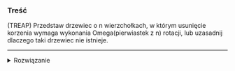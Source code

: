 ### Treść
(TREAP)
Przedstaw drzewiec o n wierzchołkach, w którym usunięcie korzenia wymaga
wykonania Omega(pierwiastek z n) rotacji, lub uzasadnij dlaczego taki drzewiec nie
istnieje.

------
<details><summary>Rozwiązanie</summary>
    
![obrasek](https://i.imgur.com/6NdiLw0.png)
<p>
    
